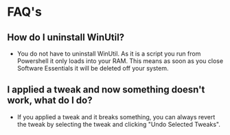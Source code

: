 # FAQ's

## How do I uninstall WinUtil?
* You do not have to uninstall WinUtil. As it is a script you run from Powershell it only loads into your RAM. This means as soon as you close Software Essentials it will be deleted off your system.

## I applied a tweak and now something doesn't work, what do I do?
* If you applied a tweak and it breaks something, you can always revert the tweak by selecting the tweak and clicking "Undo Selected Tweaks".
